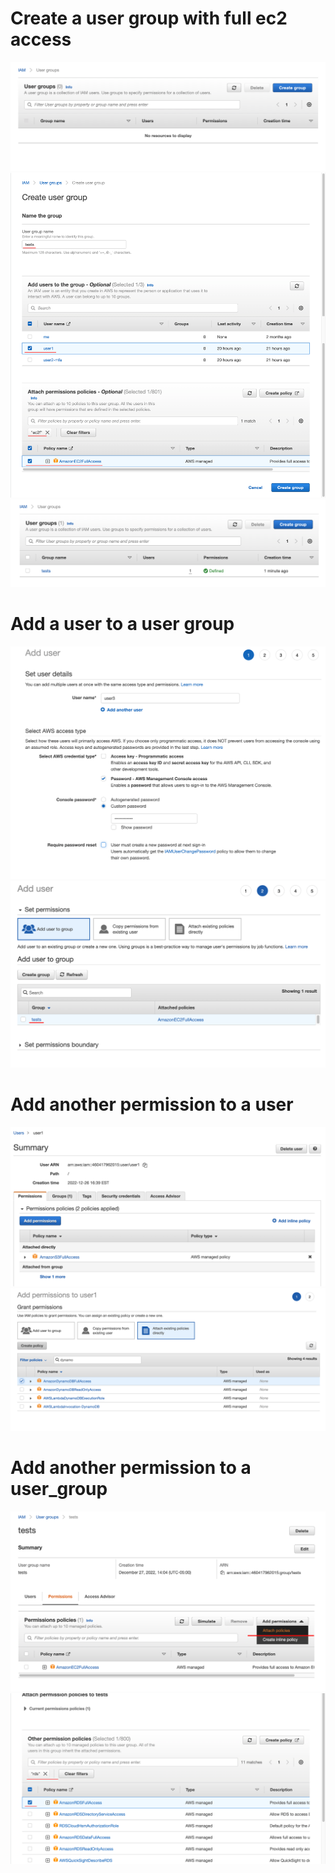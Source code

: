 # Create a user group with full ec2 access

<img src="user_groups1.png" />
<img src="user_groups2.png" />
<img src="user_groups3.png" />

# Add a user to a user group

<img src="user_groups4.png" />
<img src="user_groups5.png" />

# Add another permission to a user

<img src="user_groups6.png" />
<img src="user_groups7.png" />

# Add another permission to a user_group

<img src="user_groups8.png" />
<img src="user_groups9.png" />
